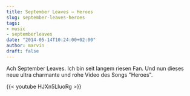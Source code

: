 ```yaml
---
title: September Leaves – Heroes
slug: september-leaves-heroes
tags:
- music
- septemberleaves
date: "2014-05-14T10:24:00+02:00"
author: marvin
draft: false
---
```

Ach September Leaves. Ich bin seit langem riesen Fan. Und nun dieses
neue ultra charmante und rohe Video des Songs "Heroes".

{{< youtube HJXn5LIuoRg >}}